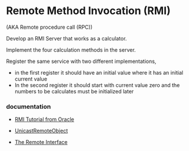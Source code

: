 # Remote Method Invocation (RMI)

(AKA Remote procedure call (RPC))

Develop an RMI Server that works as a calculator.

Implement the four calculation methods in the server.

Register the same service with two different implementations,

* in the first register it should have an initial value where it has an initial current value
* In the second register it should start with current value zero and the numbers to be calculates must be initialized later


### documentation

* [RMI Tutorial from Oracle](https://docs.oracle.com/javase/7/docs/technotes/guides/rmi/hello/hello-world.html)

* [UnicastRemoteObject](https://docs.oracle.com/javase/7/docs/api/java/rmi/server/UnicastRemoteObject.html)

* [The Remote Interface](https://docs.oracle.com/javase/7/docs/api/java/rmi/Remote.html)

